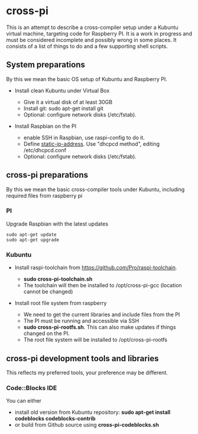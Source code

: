 # cross-pi
This is an attempt to describe a cross-compiler setup under a Kubuntu virtual machine, targeting code for Raspberry PI. It is a work in progress and must be considered incomplete and possibly wrong in some places. It consists of a list of things to do and a few supporting shell scripts.

## System preparations
By this we mean the basic OS setup of Kubuntu and Raspberry PI.

* Install clean Kubuntu under Virtual Box
  * Give it a virtual disk of at least 30GB
  * Install git: sudo apt-get install git
  * Optional: configure network disks (/etc/fstab).
  
* Install Raspbian on the PI 
  * enable SSH in Raspbian, use raspi-config to do it.
  * Define  <a href="https://raspberrypi.stackexchange.com/questions/37920/how-do-i-set-up-networking-wifi-static-ip-address</a>">static-ip-address</a>. 
    Use "dhcpcd method", editing /etc/dhcpcd.conf
  * Optional: configure network disks (/etc/fstab).
 

## cross-pi preparations
By this we mean the basic cross-compiler tools under Kubuntu, including required files from raspberry pi

### PI
Upgrade Raspbian with the latest updates
```
sudo apt-get update
sudo apt-get upgrade
```

### Kubuntu
  * Install raspi-toolchain from https://github.com/Pro/raspi-toolchain. 
     * **sudo cross-pi-toolchain.sh**
	  * The toolchain will then be installed to /opt/cross-pi-gcc (location cannot be changed)
	  
  * Install root file system from raspberry
     * We need to get the current libraries and include files from the PI
	  * The PI must be running and accessible via SSH 
	  * **sudo cross-pi-rootfs.sh**. This can also make updates if things changed on the PI.
	  * The root file system will be installed to /opt/cross-pi-rootfs
	  
## cross-pi development tools and libraries
This reflects my preferred tools, your preference may be different.

### Code::Blocks IDE

You can either 

  * install old version from Kubuntu repository: **sudo apt-get install codeblocks codeblocks-contrib**
  * or build from Github source using **cross-pi-codeblocks.sh**



